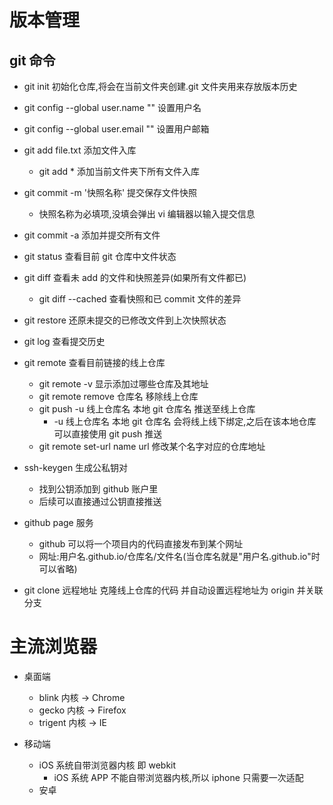 # 版本管理

## git 命令

- git init 初始化仓库,将会在当前文件夹创建.git 文件夹用来存放版本历史

- git config --global user.name "" 设置用户名
- git config --global user.email "" 设置用户邮箱

- git add file.txt 添加文件入库

  - git add \* 添加当前文件夹下所有文件入库

- git commit -m '快照名称' 提交保存文件快照

  - 快照名称为必填项,没填会弹出 vi 编辑器以输入提交信息

- git commit -a 添加并提交所有文件

- git status 查看目前 git 仓库中文件状态

- git diff 查看未 add 的文件和快照差异(如果所有文件都已)

  - git diff --cached 查看快照和已 commit 文件的差异

- git restore <file> 还原未提交的已修改文件到上次快照状态

- git log 查看提交历史

- git remote 查看目前链接的线上仓库

  - git remote -v 显示添加过哪些仓库及其地址
  - git remote remove 仓库名 移除线上仓库
  - git push -u 线上仓库名 本地 git 仓库名 推送至线上仓库
    - -u 线上仓库名 本地 git 仓库名 会将线上线下绑定,之后在该本地仓库可以直接使用 git push 推送
  - git remote set-url name url 修改某个名字对应的仓库地址

- ssh-keygen 生成公私钥对

  - 找到公钥添加到 github 账户里
  - 后续可以直接通过公钥直接推送

- github page 服务

  - github 可以将一个项目内的代码直接发布到某个网址
  - 网址:用户名.github.io/仓库名/文件名(当仓库名就是"用户名.github.io"时可以省略)

- git clone 远程地址 克隆线上仓库的代码 并自动设置远程地址为 origin 并关联分支

# 主流浏览器

- 桌面端

  - blink 内核 -> Chrome
  - gecko 内核 -> Firefox
  - trigent 内核 -> IE

- 移动端
  - iOS 系统自带浏览器内核 即 webkit
    - iOS 系统 APP 不能自带浏览器内核,所以 iphone 只需要一次适配
  - 安卓
